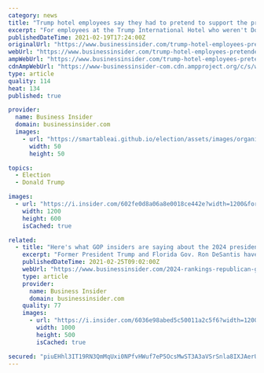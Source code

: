 ```yaml
---
category: news
title: "Trump hotel employees say they had to pretend to support the president: 'Inside I was dying'"
excerpt: "For employees at the Trump International Hotel who weren't Donald Trump supporters, pretending to be one was an unwritten rule of the job."
publishedDateTime: 2021-02-19T17:24:00Z
originalUrl: "https://www.businessinsider.com/trump-hotel-employees-pretended-support-him-2021-2"
webUrl: "https://www.businessinsider.com/trump-hotel-employees-pretended-support-him-2021-2"
ampWebUrl: "https://www.businessinsider.com/trump-hotel-employees-pretended-support-him-2021-2?amp"
cdnAmpWebUrl: "https://www-businessinsider-com.cdn.ampproject.org/c/s/www.businessinsider.com/trump-hotel-employees-pretended-support-him-2021-2?amp"
type: article
quality: 114
heat: 134
published: true

provider:
  name: Business Insider
  domain: businessinsider.com
  images:
    - url: "https://smartableai.github.io/election/assets/images/organizations/businessinsider.com-50x50.jpg"
      width: 50
      height: 50

topics:
  - Election
  - Donald Trump

images:
  - url: "https://i.insider.com/602fe0d8a06a8e0018ce442e?width=1200&format=jpeg"
    width: 1200
    height: 600
    isCached: true

related:
  - title: "Here's what GOP insiders are saying about the 2024 presidential field: It's still Trump's party, but it's Ron DeSantis' moment."
    excerpt: "Former President Trump and Florida Gov. Ron DeSantis have Republican strategists buzzing as they eye the GOP's early 2024 White House field."
    publishedDateTime: 2021-02-25T09:02:00Z
    webUrl: "https://www.businessinsider.com/2024-rankings-republican-gop-presidential-nomination-candidate-trump-desantis-pence-2021-2"
    type: article
    provider:
      name: Business Insider
      domain: businessinsider.com
    quality: 77
    images:
      - url: "https://i.insider.com/6036e98abed5c50011a2c5f6?width=1200&format=jpeg"
        width: 1000
        height: 500
        isCached: true

secured: "piuEHhl3IT19RN3QmMqUxi0NPfvHWuf7eP5OcsMwST3A3aVSrSnla8IXJAerUVkw24YHE/OT6sKDLCPIrVuUhpeJ0VcrrzAZs+0SQYF6TFC4rwmCFjGCaa36muoZ3ZvLt/hnyOPBNBrw+Q0QxzcW/7b4AB9RRoKQKXiG0dDGOG031XDABY5uLKtqHJNdiTH++E0dctVbYshHjUoJmYwMkArsozFEtf3CBTX/EVAa4qK0e726sU9fHOpSD3zJiw1Ua9sNlY8x5frOvWjJb8tIewt7G/VZyMZsXqtvo1AyFQg2sxOpRIFmYttUqC2f3imN11hgipr5k+bg2IfaCl+i+vxueHDbpKIh/Gpo8XZ/pYk=;6t7ZIG1q3ukLLWD7U/NYmA=="
---
```


